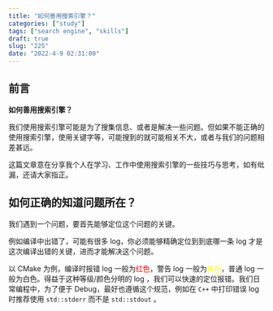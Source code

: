 ```yaml
---
title: "如何善用搜索引擎？"
categories: ["study"]
tags: ["search engine", "skills"]
draft: true
slug: "225"
date: "2022-4-9 02:31:00"
---
```


## 前言

**如何善用搜索引擎？**

我们使用搜索引擎可能是为了搜集信息、或者是解决一些问题。但如果不能正确的使用搜索引擎，使用关键字等，可能搜到的就可能相关不大，或者与我们的问题相差甚远。

这篇文章意在分享我个人在学习、工作中使用搜索引擎的一些技巧与思考，如有纰漏，还请大家指正。

## 如何正确的知道问题所在？

我们遇到一个问题，要首先能够定位这个问题的关键。

例如编译中出错了，可能有很多 log，你必须能够精确定位到到底哪一条 log 才是这次编译出错的关键，进而才能解决这个问题。

以 CMake 为例，编译时报错 log 一般为<font color="red">红色</font>，警告 log 一般为<font color="yellow">黄色</font>，普通 log 一般为白色。得益于这种等级/颜色分明的 log ，我们可以快速的定位报错。我们日常编程中，为了便于 Debug，最好也遵循这个规范，例如在 `C++` 中打印错误 log 时推荐使用 `std::stderr` 而不是 `std::stdout` 。

 
